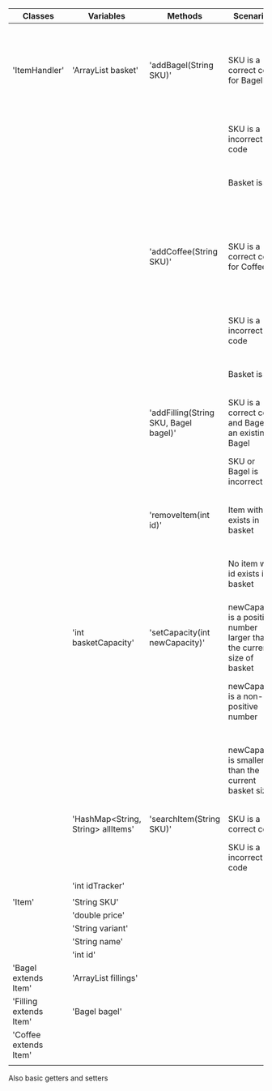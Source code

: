 | Classes                | Variables                          | Methods                               | Scenarios                                                               | Outcome                                                                                           |
|------------------------|------------------------------------|---------------------------------------|-------------------------------------------------------------------------|---------------------------------------------------------------------------------------------------|
| 'ItemHandler'          | 'ArrayList<Item> basket'           | 'addBagel(String SKU)'                | SKU is a correct code for Bagel                                         | Add Bagel with that SKU to basket and print name, variant and price of the bagel. Return Bagel    |
|                        |                                    |                                       | SKU is a incorrect code                                                 | Return null and print "No such item exists"                                                       |
|                        |                                    |                                       | Basket is full                                                          | Return null and print "Basket is full"                                                            |
|                        |                                    | 'addCoffee(String SKU)'               | SKU is a correct code for Coffee                                        | Add Coffee with that SKU to basket and print name, variant and price of the coffee. Return Coffee |
|                        |                                    |                                       | SKU is a incorrect code                                                 | Return null and print "No such item exists"                                                       |
|                        |                                    |                                       | Basket is full                                                          | Return null and print "Basket is full"                                                            |
|                        |                                    | 'addFilling(String SKU, Bagel bagel)' | SKU is a correct code and Bagel is an existing Bagel                    | Add filling to Bagels fillings. Return Filling                                                    |
|                        |                                    |                                       | SKU or Bagel is incorrect                                               | Return null and print "No suck item exists"                                                       |
|                        |                                    | 'removeItem(int id)'                  | Item with id exists in basket                                           | Remove one of these items from basket. Return true                                                |
|                        |                                    |                                       | No item with id exists in basket                                        | Return false and print "No such item exists in basket"                                            |
|                        | 'int basketCapacity'               | 'setCapacity(int newCapacity)'        | newCapacity is a positive number larger than the current size of basket | Return true and set capacity to newCapacity                                                       |
|                        |                                    |                                       | newCapacity is a non-positive number                                    | Return false and print "Capacity must be positive"                                                |
|                        |                                    |                                       | newCapacity is smaller than the current basket size                     | Return false and print "Capacity cant be smaller than the current size of the basket"             |
|                        | 'HashMap<String, String> allItems' | 'searchItem(String SKU)'              | SKU is a correct code                                                   | Return Item                                                                                       |
|                        |                                    |                                       | SKU is a incorrect code                                                 | Return null and print "No such item exists"                                                       |
|                        | 'int idTracker'                    |                                       |                                                                         |                                                                                                   |
|                        |                                    |                                       |                                                                         |                                                                                                   |
| 'Item'                 | 'String SKU'                       |                                       |                                                                         |                                                                                                   |
|                        | 'double price'                     |                                       |                                                                         |                                                                                                   |
|                        | 'String variant'                   |                                       |                                                                         |                                                                                                   |
|                        | 'String name'                      |                                       |                                                                         |                                                                                                   |
|                        | 'int id'                           |                                       |                                                                         |                                                                                                   |
| 'Bagel extends Item'   | 'ArrayList<Filling> fillings'      |                                       |                                                                         |                                                                                                   |
| 'Filling extends Item' | 'Bagel bagel'                      |                                       |                                                                         |                                                                                                   |
| 'Coffee extends Item'  |                                    |                                       |                                                                         |                                                                                                   |
|                        |                                    |                                       |                                                                         |                                                                                                   |

Also basic getters and setters